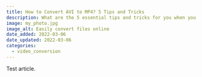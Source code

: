 ```yaml
---
title: How to Convert AVI to MP4? 5 Tips and Tricks
description: What are the 5 essential tips and tricks for you when you need to convert an AVI format file into a MP4 format? Read more here!
image: my_photo.jpg
image_alt: Easily convert files online
date_added: 2022-03-06
date_updated: 2022-03-06
categories:
  - video_conversion
---
```


Test article.